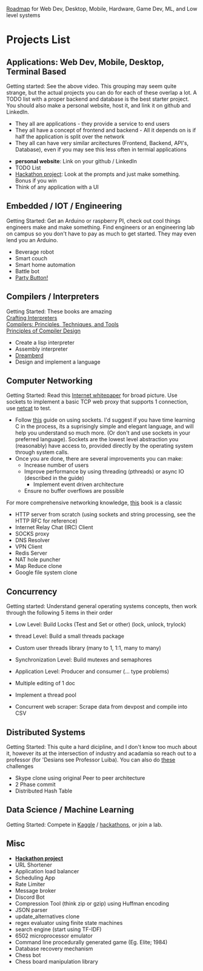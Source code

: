 [Roadmap](https://youtu.be/66tfvFeALBQ?si=l_BVcDWDUTRSM_u6) for Web Dev, Desktop, Mobile, Hardware, Game Dev, ML, and Low level systems

# Projects List

## Applications: Web Dev, Mobile, Desktop, Terminal Based 
Getting started: See the above video. This grouping may seem quite strange, but the actual projects you can do for each of these overlap a lot. A TODO list with a proper backend and database is the best starter project. You should also make a personal website, host it, and link it on github and LinkedIn.

- They all are applications - they provide a service to end users
- They all have a concept of frontend and backend - All it depends on is if half the application is split over the network
- They all can have very similar arcitectures (Frontend, Backend, API's, Database), even if you may see this less often in termial applications

* __personal website__: Link on your github / LinkedIn
* TODO List
* [Hackathon project](https://mlh.io/seasons/2024/events): Look at the prompts and just make something. Bonus if you win
* Think of any application with a UI

## Embedded / IOT / Engineering
Getting Started: Get an Arduino or raspberry PI, check out cool things engineers make and make something. Find engineers or an engineering lab on campus so you don't have to pay as much to get started. They may even lend you an Arduino. 

* Beverage robot
* Smart couch
* Smart home automation
* Battle bot
* [Party Button!](https://youtu.be/R_kYaPZ6eds?si=1K69JwoB3ir_fC97)

## Compilers / Interpreters
Getting Started: These books are amazing  
[Crafting Interpreters](https://craftinginterpreters.com/)  
[Compilers: Principles, Techniques, and Tools](https://en.wikipedia.org/wiki/Compilers:_Principles,_Techniques,_and_Tools)  
[Principles of Compiler Design](https://en.wikipedia.org/wiki/Principles_of_Compiler_Design)  

* Create a lisp interpreter
* Assembly interpreter
* [Dreamberd](https://github.com/TodePond/DreamBerd---e-acc)
* Design and implement a language

## Computer Networking
Getting Started:
Read this [Internet whitepaper](https://web.stanford.edu/class/msande91si/www-spr04/readings/week1/InternetWhitepaper.htm) for broad picture.
Use sockets to implement a basic TCP web proxy that supports 1 connection, use [netcat](https://en.wikipedia.org/wiki/Netcat) to test. 
* Follow [this](https://www.scs.stanford.edu/07wi-cs244b/refs/net2.pdf) guide on using sockets. I'd suggest if you have time learning C in the process, its a suprisingly simple and elegant language, and will help you understand so much more. (Or don't and use sockets in your preferred language). Sockets are the lowest level abstraction you (reasonably) have access to, provided directly by the operating system through system calls. 
* Once you are done, there are several improvements you can make:
    * Increase number of users
    * Improve performance by using threading (pthreads) or async IO (described in the guide)
        * Implement event driven architecture
    * Ensure no buffer overflows are possible

For more comprehensive networking knowledge, [this](https://en.wikipedia.org/wiki/TCP/IP_Illustrated) book is a classic

* HTTP server from scratch (using sockets and string processing, see the HTTP RFC for reference)
* Internet Relay Chat (IRC) Client
* SOCKS proxy
* DNS Resolver
* VPN Client
* Redis Server
* NAT hole puncher
* Map Reduce clone
* Google file system clone

## Concurrency
Getting started: Understand general operating systems concepts, then work through the following 5 items in their order

* Low Level: Build Locks (Test and Set or other) (lock, unlock, trylock)
* thread Level: Build a small threads package
* Custom user threads library (many to 1, 1:1, many to many)
* Synchronization Level: Build mutexes and semaphores
* Application Level: Producer and consumer (… type problems)

* Multiple editing of 1 doc
* Implement a thread pool
* Concurrent web scraper: Scrape data from devpost and compile into CSV

## Distributed Systems
Getting Started: This quite a hard dicipline, and I don't know too much about it, however its at the intersection of industry and acadamia so reach out to a professor (for 'Desians see Professor Luiba). You can also do [these](https://fly.io/dist-sys/) challenges 

* Skype clone using original Peer to peer architecture
* 2 Phase commit
* Distributed Hash Table

## Data Science / Machine Learning
Getting Started: Compete in [Kaggle](https://www.kaggle.com/) / [hackathons](https://mlh.io), or join a lab.

## Misc
* __[Hackathon project](https://mlh.io/seasons/2024/events)__
* URL Shortener
* Application load balancer
* Scheduling App
* Rate Limiter
* Message broker
* Discord Bot
* Compression Tool (think zip or gzip) using Huffman encoding
* JSON parser
* update_alternatives clone
* regex evaluator using finite state machines
* search engine (start using TF-IDF)
* 6502 microprocessor emulator 
* Command line procedurally generated game (Eg. Elite; 1984)
* Database recovery mechanism
* Chess bot
* Chess board manipulation library